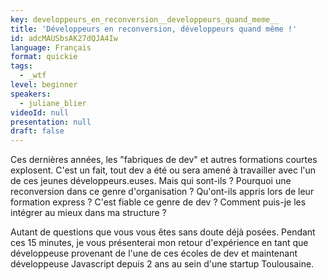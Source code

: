 ```yaml
---
key: developpeurs_en_reconversion__developpeurs_quand_meme__
title: 'Développeurs en reconversion, développeurs quand même !'
id: adcMAUSbsAK27dQJA4Iw
language: Français
format: quickie
tags:
  - _wtf
level: beginner
speakers:
  - juliane_blier
videoId: null
presentation: null
draft: false
---
```

Ces dernières années, les "fabriques de dev" et autres formations courtes explosent. C'est un fait, tout dev a été ou sera amené à travailler avec l'un de ces jeunes développeurs.euses. Mais qui sont-ils ? Pourquoi une reconversion dans ce genre d'organisation ? Qu'ont-ils appris lors de leur formation express ? C'est fiable ce genre de dev ? Comment puis-je les intégrer au mieux dans ma structure ?

Autant de questions que vous vous êtes sans doute déjà posées. Pendant ces 15 minutes, je vous présenterai mon retour d'expérience en tant que développeuse provenant de l'une de ces écoles de dev et maintenant développeuse Javascript depuis 2 ans au sein d'une startup Toulousaine.